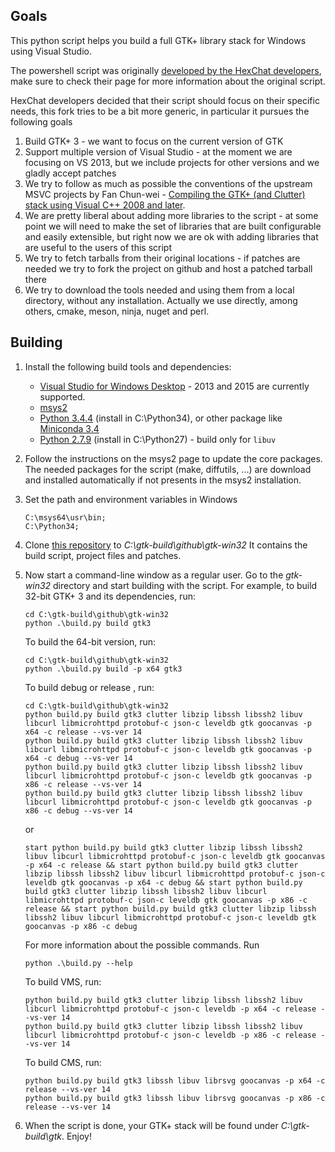## Goals

This python script helps you build a full GTK+ library stack for Windows using Visual Studio.

The powershell script was originally [developed by the HexChat developers](https://github.com/hexchat/gtk-win32), make sure to check their page for more information about the original script.

HexChat developers decided that their script should focus on their specific needs, this fork tries to be a bit more generic, in particular it pursues the following goals

1. Build GTK+ 3 - we want to focus on the current version of GTK
1. Support multiple version of Visual Studio - at the moment we are focusing on VS 2013, but we include projects for other versions and we gladly accept patches
1. We try to follow as much as possible the conventions of the upstream MSVC projects by Fan Chun-wei - [Compiling the GTK+ (and Clutter) stack using Visual C++ 2008 and later](https://wiki.gnome.org/action/show/Projects/GTK+/Win32/MSVCCompilationOfGTKStack).
1. We are pretty liberal about adding more libraries to the script - at some point we will need to make the set of libraries that are built configurable and easily extensible, but right now we are ok with adding libraries that are useful to the users of this script
1. We try to fetch tarballs from their original locations - if patches are needed we try to fork the project on github and host a patched tarball there
1. We try to download the tools needed and using them from a local directory, without any installation. Actually we use directly, among others, cmake, meson, ninja, nuget and perl.

## Building

1. Install the following build tools and dependencies:

    * [Visual Studio for Windows Desktop](http://www.visualstudio.com/downloads) - 2013 and 2015 are currently supported.
    * [msys2](https://msys2.github.io/)
    * [Python 3.4.4](https://www.python.org/ftp/python/3.4.4/python-3.4.4.amd64.msi) (install in C:\Python34), or other package like [Miniconda 3.4](https://repo.continuum.io/miniconda/Miniconda3-latest-Windows-x86_64.exe)
    * [Python 2.7.9](https://www.python.org/ftp/python/2.7.9/python-2.7.9.amd64.msi) (install in C:\Python27) - build only for `libuv`

1. Follow the instructions on the msys2 page to update the core packages. The needed packages for the script (make, diffutils, ...) are download and installed automatically if not presents in the msys2 installation.

1. Set the path and environment variables in Windows

    ```
    C:\msys64\usr\bin;
    C:\Python34;
    ```

1. Clone [this repository](https://github.com/hsccr/gtk-win32) to _C:\gtk-build\github\gtk-win32_ It contains the build script, project files and patches.

1. Now start a command-line window as a regular user. Go to the _gtk-win32_ directory and start building with the script. For example, to build 32-bit GTK+ 3 and its dependencies, run:

    ```
    cd C:\gtk-build\github\gtk-win32
    python .\build.py build gtk3
    ```

    To build the 64-bit version, run:

    ```
    cd C:\gtk-build\github\gtk-win32
    python .\build.py build -p x64 gtk3
    ```

    To build debug or release , run:

    ```
    cd C:\gtk-build\github\gtk-win32
    python build.py build gtk3 clutter libzip libssh libssh2 libuv libcurl libmicrohttpd protobuf-c json-c leveldb gtk goocanvas -p x64 -c release --vs-ver 14
    python build.py build gtk3 clutter libzip libssh libssh2 libuv libcurl libmicrohttpd protobuf-c json-c leveldb gtk goocanvas -p x64 -c debug --vs-ver 14
    python build.py build gtk3 clutter libzip libssh libssh2 libuv libcurl libmicrohttpd protobuf-c json-c leveldb gtk goocanvas -p x86 -c release --vs-ver 14
    python build.py build gtk3 clutter libzip libssh libssh2 libuv libcurl libmicrohttpd protobuf-c json-c leveldb gtk goocanvas -p x86 -c debug --vs-ver 14
    ```
    or
    ```
    start python build.py build gtk3 clutter libzip libssh libssh2 libuv libcurl libmicrohttpd protobuf-c json-c leveldb gtk goocanvas -p x64 -c release && start python build.py build gtk3 clutter libzip libssh libssh2 libuv libcurl libmicrohttpd protobuf-c json-c leveldb gtk goocanvas -p x64 -c debug && start python build.py build gtk3 clutter libzip libssh libssh2 libuv libcurl libmicrohttpd protobuf-c json-c leveldb gtk goocanvas -p x86 -c release && start python build.py build gtk3 clutter libzip libssh libssh2 libuv libcurl libmicrohttpd protobuf-c json-c leveldb gtk goocanvas -p x86 -c debug
    ```

    For more information about the possible commands. Run

    ```
    python .\build.py --help
    ```

    To build VMS, run:

    ```
    python build.py build gtk3 clutter libzip libssh libssh2 libuv libcurl libmicrohttpd protobuf-c json-c leveldb -p x64 -c release --vs-ver 14
    python build.py build gtk3 clutter libzip libssh libssh2 libuv libcurl libmicrohttpd protobuf-c json-c leveldb -p x86 -c release --vs-ver 14
    ```

    To build CMS, run:

    ```
    python build.py build gtk3 libssh libuv librsvg goocanvas -p x64 -c release --vs-ver 14
    python build.py build gtk3 libssh libuv librsvg goocanvas -p x86 -c release --vs-ver 14
    ```

1. When the script is done, your GTK+ stack will be found under _C:\gtk-build\gtk_. Enjoy!
